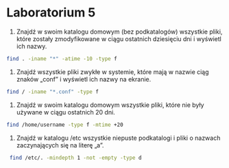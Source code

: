 
# Laboratorium 5

1. Znajdź w swoim katalogu domowym (bez podkatalogów) wszystkie pliki, które zostały zmodyfikowane w ciągu ostatnich dziesięciu dni i wyświetl ich nazwy.

```sh
find . -iname "*" -atime -10 -type f
```

1. Znajdź wszystkie pliki zwykłe w systemie, które mają w nazwie ciąg znaków „conf” i wyświetl ich nazwy na ekranie.

```sh
find / -iname "*.conf" -type f
```

1. Znajdź w swoim katalogu domowym wszystkie pliki, które nie były używane w ciągu ostatnich 20 dni.

```sh
find /home/username -type f -mtime +20
```

1. Znajdź w katalogu /etc wszystkie niepuste podkatalogi i pliki o nazwach zaczynających się na literę „a”.

```sh
 find /etc/. -mindepth 1 -not -empty -type d
```
